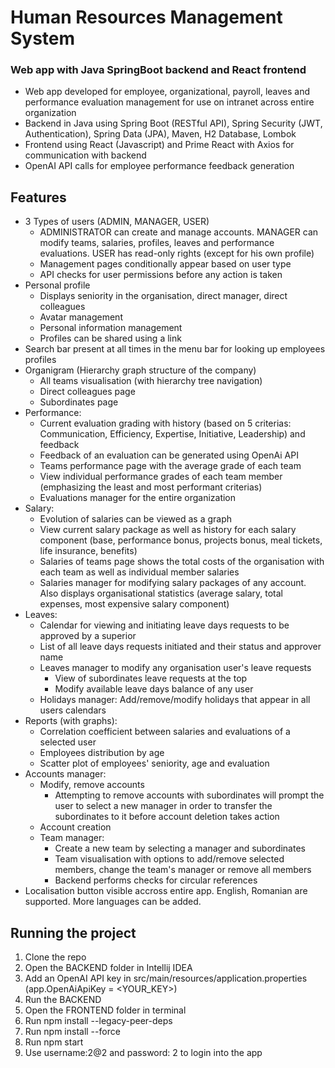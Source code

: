 # Human Resources Management System
### Web app with Java SpringBoot backend and React frontend

- Web app developed for employee, organizational, payroll, leaves and performance evaluation management for use on intranet across entire organization
- Backend in Java using Spring Boot (RESTful API), Spring Security (JWT, Authentication), Spring Data (JPA), Maven, H2 Database, Lombok
- Frontend using React (Javascript) and Prime React with Axios for communication with backend
- OpenAI API calls for employee performance feedback generation

## Features
- 3 Types of users (ADMIN, MANAGER, USER)
    - ADMINISTRATOR can create and manage accounts. MANAGER can modify teams, salaries, profiles, leaves and performance evaluations. USER has read-only rights (except for his own profile)
    - Management pages conditionally appear based on user type
    - API checks for user permissions before any action is taken
- Personal profile
  - Displays seniority in the organisation, direct manager, direct colleagues
  - Avatar management
  - Personal information management
  - Profiles can be shared using a link
- Search bar present at all times in the menu bar for looking up employees profiles
- Organigram (Hierarchy graph structure of the company)
  - All teams visualisation (with hierarchy tree navigation)
  - Direct colleagues page
  - Subordinates page
- Performance:
  - Current evaluation grading with history (based on 5 criterias: Communication, Efficiency, Expertise, Initiative, Leadership) and feedback
  - Feedback of an evaluation can be generated using OpenAi API
  - Teams performance page with the average grade of each team
  - View individual performance grades of each team member (emphasizing the least and most performant criterias)
  - Evaluations manager for the entire organization
- Salary:
  - Evolution of salaries can be viewed as a graph
  - View current salary package as well as history for each salary component (base, performance bonus, projects bonus, meal tickets, life insurance, benefits)
  - Salaries of teams page shows the total costs of the organisation with each team as well as individual member salaries
  - Salaries manager for modifying salary packages of any account. Also displays organisational statistics (average salary, total expenses, most expensive salary component)
- Leaves:
  - Calendar for viewing and initiating leave days requests to be approved by a superior
  - List of all leave days requests initiated and their status and approver name
  - Leaves manager to modify any organisation user's leave requests
    - View of subordinates leave requests at the top
    - Modify available leave days balance of any user
  - Holidays manager: Add/remove/modify holidays that appear in all users calendars
- Reports (with graphs):
  - Correlation coefficient between salaries and evaluations of a selected user
  - Employees distribution by age
  - Scatter plot of employees' seniority, age and evaluation
- Accounts manager:
  -  Modify, remove accounts
      - Attempting to remove accounts with subordinates will prompt the user to select a new manager in order to transfer the subordinates to it before account deletion takes action
  -  Account creation
  -  Team manager:
      - Create a new team by selecting a manager and subordinates
      - Team visualisation with options to add/remove selected members, change the team's manager or remove all members
      - Backend performs checks for circular references
- Localisation button visible accross entire app. English, Romanian are supported. More languages can be added.
  

## Running the project
1. Clone the repo
2. Open the BACKEND folder in Intellij IDEA
3. Add an OpenAI API key in src/main/resources/application.properties (app.OpenAiApiKey = <YOUR_KEY>)
4. Run the BACKEND
5. Open the FRONTEND folder in terminal
6. Run npm install --legacy-peer-deps
7. Run npm install --force
8. Run npm start
9. Use username:2@2 and password: 2 to login into the app
